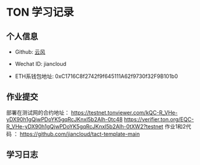 
# TON 学习记录

## 个人信息

* Github: [云风](https://github.com/jiancloud)

* Wechat ID: jiancloud

* ETH系钱包地址: 0xC1716C8f2742f9f645111A62f9730f32F9B101b0

## 作业提交

部署在测试网的合约地址：
https://testnet.tonviewer.com/kQC-R_VHe-yDX90h1gQjwPDoYK5gqRcJKnxl5b2Alh-0tc48
https://verifier.ton.org/EQC-R_VHe-yDX90h1gQjwPDoYK5gqRcJKnxl5b2Alh-0tXW2?testnet
作业1和2代码 ： https://github.com/jiancloud/tact-template-main

## 学习日志